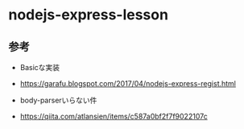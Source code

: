 # nodejs-express-lesson

## 参考

- Basicな実装
- https://garafu.blogspot.com/2017/04/nodejs-express-regist.html

- body-parserいらない件
- https://qiita.com/atlansien/items/c587a0bf2f7f9022107c